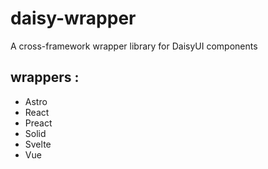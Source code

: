 # daisy-wrapper
A cross-framework wrapper library for DaisyUI components

## wrappers : 
- Astro 
- React 
- Preact
- Solid
- Svelte 
- Vue 